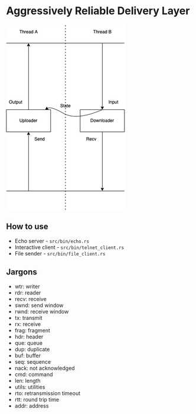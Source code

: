 # Aggressively Reliable Delivery Layer

![arch](img/arch.drawio.png)

## How to use

- Echo server - `src/bin/echo.rs`
- Interactive client - `src/bin/telnet_client.rs`
- File sender - `src/bin/file_client.rs`

## Jargons

- wtr: writer
- rdr: reader
- recv: receive
- swnd: send window
- rwnd: receive window
- tx: transmit
- rx: receive
- frag: fragment
- hdr: header
- que: queue
- dup: duplicate
- buf: buffer
- seq: sequence
- nack: not acknowledged
- cmd: command
- len: length
- utils: utilities
- rto: retransmission timeout
- rtt: round trip time
- addr: address

